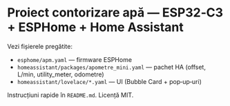 # Proiect contorizare apă — ESP32‑C3 + ESPHome + Home Assistant

Vezi fișierele pregătite:
- `esphome/apm.yaml` — firmware ESPHome
- `homeassistant/packages/apometre_mini.yaml` — pachet HA (offset, L/min, utility_meter, odometre)
- `homeassistant/lovelace/*.yaml` — UI (Bubble Card + pop‑up‑uri)

Instrucțiuni rapide în `README.md`. Licență MIT.
